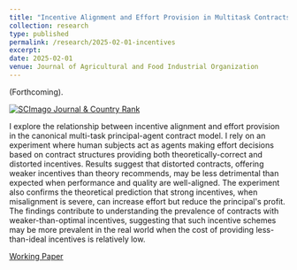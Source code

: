 ```yaml
---
title: "Incentive Alignment and Effort Provision in Multitask Contracts: A Basic Test of the Theory"
collection: research
type: published
permalink: /research/2025-02-01-incentives
excerpt:
date: 2025-02-01
venue: Journal of Agricultural and Food Industrial Organization 
---
```


(Forthcoming).  

<a href="https://www.scimagojr.com/journalsearch.php?q=72154&amp;tip=sid&amp;exact=no" title="SCImago Journal &amp; Country Rank"><img border="0" src="https://www.scimagojr.com/journal_img.php?id=72154" alt="SCImago Journal &amp; Country Rank"  /></a>

I explore the relationship between incentive alignment and effort provision in the canonical multi-task principal-agent contract model. I rely on an experiment where human subjects act as agents making effort decisions based on contract structures providing both theoretically-correct and distorted incentives. Results suggest that distorted contracts, offering weaker incentives than theory recommends, may be less detrimental than expected when performance and quality are well-aligned. The experiment also confirms the theoretical prediction that strong incentives, when misalignment is severe, can increase effort but reduce the principal's profit. The findings contribute to understanding the prevalence of contracts with weaker-than-optimal incentives, suggesting that such incentive schemes may be more prevalent in the real world when the cost of providing less-than-ideal incentives is relatively low.

[Working Paper](https://ageconsearch.umn.edu/record/304302)

